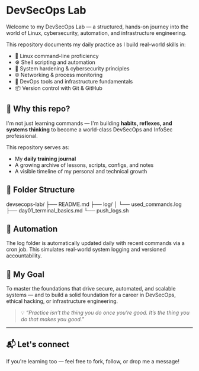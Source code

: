 # DevSecOps Lab

Welcome to my DevSecOps Lab — a structured, hands-on journey into the world of Linux, cybersecurity, automation, and infrastructure engineering.

This repository documents my daily practice as I build real-world skills in:

- 🐧 Linux command-line proficiency  
- ⚙️ Shell scripting and automation  
- 🔐 System hardening & cybersecurity principles  
- 🌐 Networking & process monitoring  
- 🧪 DevOps tools and infrastructure fundamentals  
- 📦 Version control with Git & GitHub

## 🌱 Why this repo?

I'm not just learning commands — I'm building **habits, reflexes, and systems thinking** to become a world-class DevSecOps and InfoSec professional.

This repository serves as:

- My **daily training journal**
- A growing archive of lessons, scripts, configs, and notes
- A visible timeline of my personal and technical growth

## 📂 Folder Structure

devsecops-lab/
├── README.md
├── log/
│ └── used_commands.log
├── day01_terminal_basics.md
└── push_logs.sh


## 🔄 Automation

The log folder is automatically updated daily with recent commands via a cron job. This simulates real-world system logging and versioned accountability.

## 🧠 My Goal

To master the foundations that drive secure, automated, and scalable systems — and to build a solid foundation for a career in DevSecOps, ethical hacking, or infrastructure engineering.

> 💡 _“Practice isn’t the thing you do once you’re good. It’s the thing you do that makes you good.”_

---

## 📬 Let's connect

If you're learning too — feel free to fork, follow, or drop me a message!

